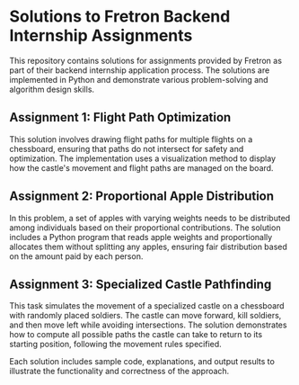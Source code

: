 # Solutions to Fretron Backend Internship Assignments

This repository contains solutions for assignments provided by Fretron as part of their backend internship application process. The solutions are implemented in Python and demonstrate various problem-solving and algorithm design skills.

## Assignment 1: Flight Path Optimization
This solution involves drawing flight paths for multiple flights on a chessboard, ensuring that paths do not intersect for safety and optimization. The implementation uses a visualization method to display how the castle's movement and flight paths are managed on the board.

## Assignment 2: Proportional Apple Distribution
In this problem, a set of apples with varying weights needs to be distributed among individuals based on their proportional contributions. The solution includes a Python program that reads apple weights and proportionally allocates them without splitting any apples, ensuring fair distribution based on the amount paid by each person.

## Assignment 3: Specialized Castle Pathfinding
This task simulates the movement of a specialized castle on a chessboard with randomly placed soldiers. The castle can move forward, kill soldiers, and then move left while avoiding intersections. The solution demonstrates how to compute all possible paths the castle can take to return to its starting position, following the movement rules specified.

Each solution includes sample code, explanations, and output results to illustrate the functionality and correctness of the approach.

